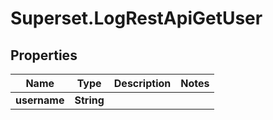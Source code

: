 # Superset.LogRestApiGetUser

## Properties
Name | Type | Description | Notes
------------ | ------------- | ------------- | -------------
**username** | **String** |  | 
